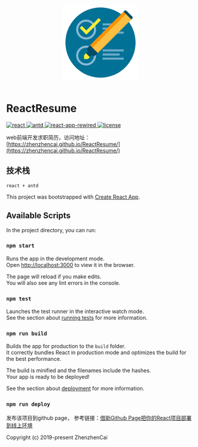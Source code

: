 <p align="center">
  <br>
  <img width="200" src="./public/logo.png" alt="logo">
  <br>
  <br>
</p>

# ReactResume


<p align="left">
  <a href="https://github.com/facebook/react">
    <img src="https://img.shields.io/badge/react-16.8.6-brightgreen.svg" alt="react">
  </a>
  <a href="https://github.com/ant-design/ant-design">
    <img src="https://img.shields.io/badge/antd-3.19.6-brightgreen.svg" alt="antd">
  </a>
  <a href="https://github.com/timarney/react-app-rewired">
    <img src="https://img.shields.io/badge/react-app-rewired-2.1.3-brightgreen.svg" alt="react-app-rewired">
  </a>
  <a href="https://github.com/zhenzhencai/ChinaVisProject/blob/master/LICENSE">
    <img src="https://img.shields.io/github/license/mashape/apistatus.svg" alt="license">
  </a>
</p>

web前端开发求职简历，访问地址：[https://zhenzhencai.github.io/ReactResume/](https://zhenzhencai.github.io/ReactResume/)

## 技术栈
    react + antd

This project was bootstrapped with [Create React App](https://github.com/facebook/create-react-app).


## Available Scripts

In the project directory, you can run:

### `npm start`

Runs the app in the development mode.<br>
Open [http://localhost:3000](http://localhost:3000) to view it in the browser.

The page will reload if you make edits.<br>
You will also see any lint errors in the console.

### `npm test`

Launches the test runner in the interactive watch mode.<br>
See the section about [running tests](https://facebook.github.io/create-react-app/docs/running-tests) for more information.

### `npm run build`

Builds the app for production to the `build` folder.<br>
It correctly bundles React in production mode and optimizes the build for the best performance.

The build is minified and the filenames include the hashes.<br>
Your app is ready to be deployed!

See the section about [deployment](https://facebook.github.io/create-react-app/docs/deployment) for more information.

### `npm run deploy`
发布该项目到github page，
参考链接：[借助Github Page把你的React项目部署到线上环境](https://blog.csdn.net/xieluoxixi/article/details/86495198)


Copyright (c) 2019-present ZhenzhenCai